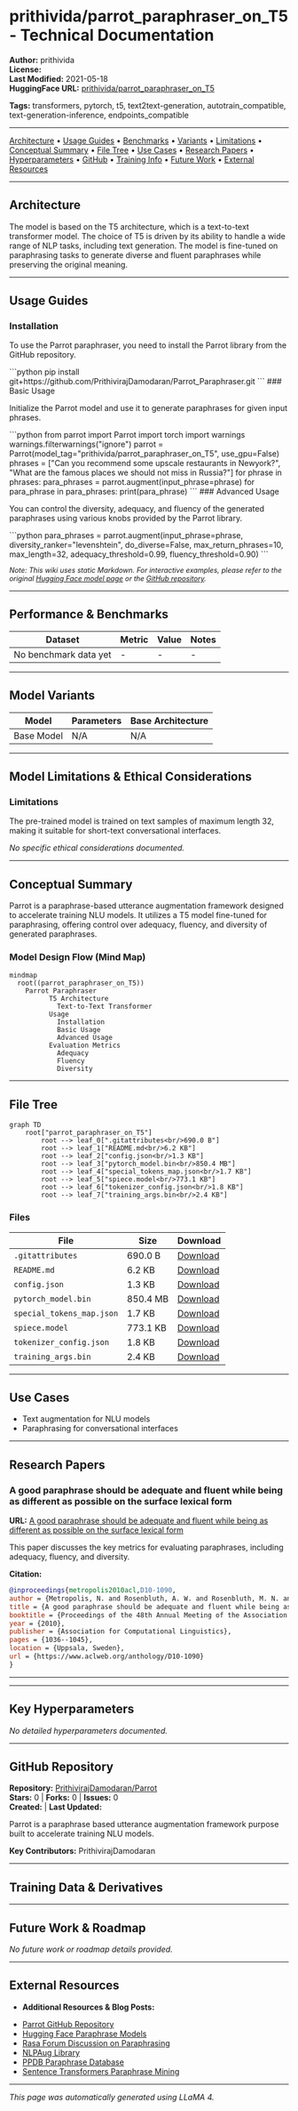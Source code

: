 # prithivida/parrot_paraphraser_on_T5 - Technical Documentation

**Author:** prithivida  
**License:**   
**Last Modified:** 2021-05-18  
**HuggingFace URL:** [prithivida/parrot_paraphraser_on_T5](https://huggingface.co/prithivida/parrot_paraphraser_on_T5)


**Tags:** transformers, pytorch, t5, text2text-generation, autotrain_compatible, text-generation-inference, endpoints_compatible

---

[Architecture](#architecture) • [Usage Guides](#usage-guides) • [Benchmarks](#performance--benchmarks) • [Variants](#model-variants) • [Limitations](#model-limitations--ethical-considerations) • [Conceptual Summary](#conceptual-summary) • [File Tree](#file-tree) • [Use Cases](#use-cases) • [Research Papers](#research-papers) • [Hyperparameters](#key-hyperparameters) • [GitHub](#github-repository) • [Training Info](#training-data--derivatives) • [Future Work](#future-work--roadmap) • [External Resources](#external-resources)

---

## Architecture

The model is based on the T5 architecture, which is a text-to-text transformer model. The choice of T5 is driven by its ability to handle a wide range of NLP tasks, including text generation. The model is fine-tuned on paraphrasing tasks to generate diverse and fluent paraphrases while preserving the original meaning.

---

## Usage Guides

### Installation
<p>To use the Parrot paraphraser, you need to install the Parrot library from the GitHub repository.</p>
```python
pip install git+https://github.com/PrithivirajDamodaran/Parrot_Paraphraser.git
```
### Basic Usage
<p>Initialize the Parrot model and use it to generate paraphrases for given input phrases.</p>
```python
from parrot import Parrot
import torch
import warnings
warnings.filterwarnings("ignore")
parrot = Parrot(model_tag="prithivida/parrot_paraphraser_on_T5", use_gpu=False)
phrases = ["Can you recommend some upscale restaurants in Newyork?", "What are the famous places we should not miss in Russia?"]
for phrase in phrases:
    para_phrases = parrot.augment(input_phrase=phrase)
    for para_phrase in para_phrases:
        print(para_phrase)
```
### Advanced Usage
<p>You can control the diversity, adequacy, and fluency of the generated paraphrases using various knobs provided by the Parrot library.</p>
```python
para_phrases = parrot.augment(input_phrase=phrase, diversity_ranker="levenshtein", do_diverse=False, max_return_phrases=10, max_length=32, adequacy_threshold=0.99, fluency_threshold=0.90)
```
<p style="font-style: italic; font-size: 0.9em; margin-top: 1em;">
Note: This wiki uses static Markdown. For interactive examples, please refer to the original
<a href="https://huggingface.co/prithivida/parrot_paraphraser_on_T5" target="_blank">Hugging Face model page</a> or the
<a href="https://github.com/PrithivirajDamodaran/Parrot" target="_blank">GitHub repository</a>.
</p>

---

## Performance & Benchmarks

| Dataset | Metric | Value | Notes |
|---------|--------|-------|-------|
| No benchmark data yet | - | - | - |

---

## Model Variants

| Model | Parameters | Base Architecture |
|-------|------------|-------------------|
| Base Model | N/A | N/A |

---

## Model Limitations & Ethical Considerations

### Limitations
<p>The pre-trained model is trained on text samples of maximum length 32, making it suitable for short-text conversational interfaces.</p>

*No specific ethical considerations documented.*

---

## Conceptual Summary

Parrot is a paraphrase-based utterance augmentation framework designed to accelerate training NLU models. It utilizes a T5 model fine-tuned for paraphrasing, offering control over adequacy, fluency, and diversity of generated paraphrases.

### Model Design Flow (Mind Map)

```mermaid
mindmap
  root((parrot_paraphraser_on_T5))
    Parrot Paraphraser
          T5 Architecture
            Text-to-Text Transformer
          Usage
            Installation
            Basic Usage
            Advanced Usage
          Evaluation Metrics
            Adequacy
            Fluency
            Diversity
```

---

## File Tree

```mermaid
graph TD
    root["parrot_paraphraser_on_T5"]
        root --> leaf_0[".gitattributes<br/>690.0 B"]
        root --> leaf_1["README.md<br/>6.2 KB"]
        root --> leaf_2["config.json<br/>1.3 KB"]
        root --> leaf_3["pytorch_model.bin<br/>850.4 MB"]
        root --> leaf_4["special_tokens_map.json<br/>1.7 KB"]
        root --> leaf_5["spiece.model<br/>773.1 KB"]
        root --> leaf_6["tokenizer_config.json<br/>1.8 KB"]
        root --> leaf_7["training_args.bin<br/>2.4 KB"]
```

### Files

| File | Size | Download |
|------|------|----------|
| `.gitattributes` | 690.0 B | [Download](https://huggingface.co/prithivida/parrot_paraphraser_on_T5/resolve/main/.gitattributes) |
| `README.md` | 6.2 KB | [Download](https://huggingface.co/prithivida/parrot_paraphraser_on_T5/resolve/main/README.md) |
| `config.json` | 1.3 KB | [Download](https://huggingface.co/prithivida/parrot_paraphraser_on_T5/resolve/main/config.json) |
| `pytorch_model.bin` | 850.4 MB | [Download](https://huggingface.co/prithivida/parrot_paraphraser_on_T5/resolve/main/pytorch_model.bin) |
| `special_tokens_map.json` | 1.7 KB | [Download](https://huggingface.co/prithivida/parrot_paraphraser_on_T5/resolve/main/special_tokens_map.json) |
| `spiece.model` | 773.1 KB | [Download](https://huggingface.co/prithivida/parrot_paraphraser_on_T5/resolve/main/spiece.model) |
| `tokenizer_config.json` | 1.8 KB | [Download](https://huggingface.co/prithivida/parrot_paraphraser_on_T5/resolve/main/tokenizer_config.json) |
| `training_args.bin` | 2.4 KB | [Download](https://huggingface.co/prithivida/parrot_paraphraser_on_T5/resolve/main/training_args.bin) |

---

## Use Cases

- Text augmentation for NLU models
- Paraphrasing for conversational interfaces

---

## Research Papers

### A good paraphrase should be adequate and fluent while being as different as possible on the surface lexical form

**URL:** [A good paraphrase should be adequate and fluent while being as different as possible on the surface lexical form](https://www.aclweb.org/anthology/D10-1090.pdf)

This paper discusses the key metrics for evaluating paraphrases, including adequacy, fluency, and diversity.

**Citation:**
```bibtex
@inproceedings{metropolis2010acl,D10-1090,
author = {Metropolis, N. and Rosenbluth, A. W. and Rosenbluth, M. N. and Teller, A. H. and Teller, E.},
title = {A good paraphrase should be adequate and fluent while being as different as possible on the surface lexical form},
booktitle = {Proceedings of the 48th Annual Meeting of the Association for Computational Linguistics},
year = {2010},
publisher = {Association for Computational Linguistics},
pages = {1036--1045},
location = {Uppsala, Sweden},
url = {https://www.aclweb.org/anthology/D10-1090}
}
```

---

---

## Key Hyperparameters

*No detailed hyperparameters documented.*

---

## GitHub Repository

**Repository:** [PrithivirajDamodaran/Parrot](https://github.com/PrithivirajDamodaran/Parrot)  
**Stars:** 0 | **Forks:** 0 | **Issues:** 0  
**Created:**  | **Last Updated:** 

Parrot is a paraphrase based utterance augmentation framework purpose built to accelerate training NLU models.

**Key Contributors:** PrithivirajDamodaran


---

## Training Data & Derivatives



---

## Future Work & Roadmap

*No future work or roadmap details provided.*

---

## External Resources

* **Additional Resources & Blog Posts:**
- [Parrot GitHub Repository](https://github.com/PrithivirajDamodaran/Parrot)
- [Hugging Face Paraphrase Models](https://huggingface.co/models?pipeline_tag=text2text-generation&search=paraphrase)
- [Rasa Forum Discussion on Paraphrasing](https://forum.rasa.com/t/paraphrasing-for-nlu-data-augmentation-experimental/27744)
- [NLPAug Library](https://github.com/makcedward/nlpaug)
- [PPDB Paraphrase Database](http://paraphrase.org/#/download)
- [Sentence Transformers Paraphrase Mining](https://www.sbert.net/examples/applications/paraphrase-mining/README.html)

---

*This page was automatically generated using LLaMA 4.* 